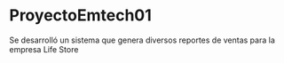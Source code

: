 # ProyectoEmtech01
Se desarrolló un sistema que genera diversos reportes de ventas para la empresa Life Store
